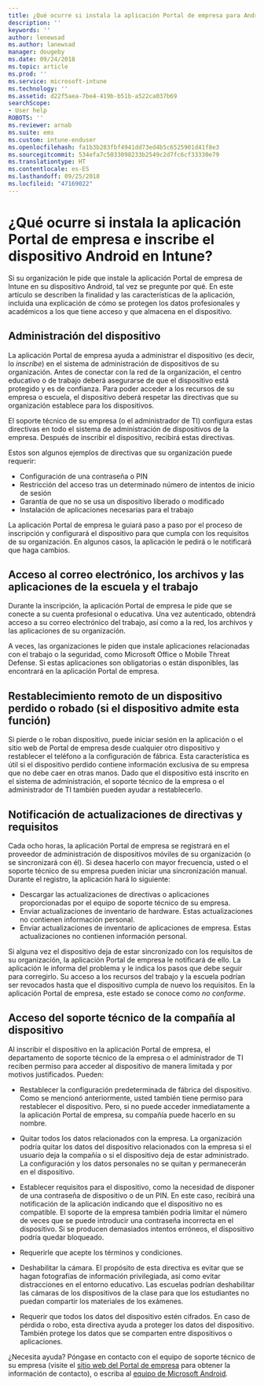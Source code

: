 ```yaml
---
title: ¿Qué ocurre si instala la aplicación Portal de empresa para Android?
description: ''
keywords: ''
author: lenewsad
ms.author: lanewsad
manager: dougeby
ms.date: 09/24/2018
ms.topic: article
ms.prod: ''
ms.service: microsoft-intune
ms.technology: ''
ms.assetid: d22f5aea-7be4-419b-b51b-a522ca037b69
searchScope:
- User help
ROBOTS: ''
ms.reviewer: arnab
ms.suite: ems
ms.custom: intune-enduser
ms.openlocfilehash: fa1b3b283fbf4941dd73ed4b5c6525901d41f8e3
ms.sourcegitcommit: 534efa7c5033098233b2549c2d7fc6cf33330e79
ms.translationtype: HT
ms.contentlocale: es-ES
ms.lasthandoff: 09/25/2018
ms.locfileid: "47169022"
---
```

# <a name="what-happens-if-you-install-the-company-portal-app-and-enroll-your-android-device-in-intune"></a>¿Qué ocurre si instala la aplicación Portal de empresa e inscribe el dispositivo Android en Intune?

Si su organización le pide que instale la aplicación Portal de empresa de Intune en su dispositivo Android, tal vez se pregunte por qué. En este artículo se describen la finalidad y las características de la aplicación, incluida una explicación de cómo se protegen los datos profesionales y académicos a los que tiene acceso y que almacena en el dispositivo.

## <a name="gets-your-device-managed"></a>Administración del dispositivo
La aplicación Portal de empresa ayuda a administrar el dispositivo (es decir, lo *inscribe*) en el sistema de administración de dispositivos de su organización. Antes de conectar con la red de la organización, el centro educativo o de trabajo deberá asegurarse de que el dispositivo está protegido y es de confianza. Para poder acceder a los recursos de su empresa o escuela, el dispositivo deberá respetar las directivas que su organización establece para los dispositivos. 

El soporte técnico de su empresa (o el administrador de TI) configura estas directivas en todo el sistema de administración de dispositivos de la empresa. Después de inscribir el dispositivo, recibirá estas directivas. 

Estos son algunos ejemplos de directivas que su organización puede requerir:
* Configuración de una contraseña o PIN
* Restricción del acceso tras un determinado número de intentos de inicio de sesión
* Garantía de que no se usa un dispositivo liberado o modificado
* Instalación de aplicaciones necesarias para el trabajo

La aplicación Portal de empresa le guiará paso a paso por el proceso de inscripción y configurará el dispositivo para que cumpla con los requisitos de su organización. En algunos casos, la aplicación le pedirá o le notificará que haga cambios.

## <a name="gives-you-access-to-work-and-school-apps-work-files-and-email"></a>Acceso al correo electrónico, los archivos y las aplicaciones de la escuela y el trabajo
Durante la inscripción, la aplicación Portal de empresa le pide que se conecte a su cuenta profesional o educativa. Una vez autenticado, obtendrá acceso a su correo electrónico del trabajo, así como a la red, los archivos y las aplicaciones de su organización. 

A veces, las organizaciones le piden que instale aplicaciones relacionadas con el trabajo o la seguridad, como Microsoft Office o Mobile Threat Defense. Si estas aplicaciones son obligatorias o están disponibles, las encontrará en la aplicación Portal de empresa.

## <a name="lets-you-remotely-reset-a-lost-or-stolen-device-if-device-supports-it"></a>Restablecimiento remoto de un dispositivo perdido o robado (si el dispositivo admite esta función)
Si pierde o le roban dispositivo, puede iniciar sesión en la aplicación o el sitio web de Portal de empresa desde cualquier otro dispositivo y restablecer el teléfono a la configuración de fábrica. Esta característica es útil si el dispositivo perdido contiene información exclusiva de su empresa que no debe caer en otras manos. Dado que el dispositivo está inscrito en el sistema de administración, el soporte técnico de la empresa o el administrador de TI también pueden ayudar a restablecerlo.  

## <a name="notifies-you-of-policy-updates-and-requirements"></a>Notificación de actualizaciones de directivas y requisitos
Cada ocho horas, la aplicación Portal de empresa se registrará en el proveedor de administración de dispositivos móviles de su organización (o se sincronizará con él). Si desea hacerlo con mayor frecuencia, usted o el soporte técnico de su empresa pueden iniciar una sincronización manual. Durante el registro, la aplicación hará lo siguiente:  
* Descargar las actualizaciones de directivas o aplicaciones proporcionadas por el equipo de soporte técnico de su empresa.  
* Enviar actualizaciones de inventario de hardware. Estas actualizaciones no contienen información personal.  
* Enviar actualizaciones de inventario de aplicaciones de empresa. Estas actualizaciones no contienen información personal.  

Si alguna vez el dispositivo deja de estar sincronizado con los requisitos de su organización, la aplicación Portal de empresa le notificará de ello. La aplicación le informa del problema y le indica los pasos que debe seguir para corregirlo. Su acceso a los recursos del trabajo y la escuela podrían ser revocados hasta que el dispositivo cumpla de nuevo los requisitos. En la aplicación Portal de empresa, este estado se conoce como *no conforme*. 

## <a name="permits-company-support-access-to-your-device"></a>Acceso del soporte técnico de la compañía al dispositivo
Al inscribir el dispositivo en la aplicación Portal de empresa, el departamento de soporte técnico de la empresa o el administrador de TI reciben permiso para acceder al dispositivo de manera limitada y por motivos justificados. Pueden:  

* Restablecer la configuración predeterminada de fábrica del dispositivo. Como se mencionó anteriormente, usted también tiene permiso para restablecer el dispositivo. Pero, si no puede acceder inmediatamente a la aplicación Portal de empresa, su compañía puede hacerlo en su nombre.  

* Quitar todos los datos relacionados con la empresa. La organización podría quitar los datos del dispositivo relacionados con la empresa si el usuario deja la compañía o si el dispositivo deja de estar administrado. La configuración y los datos personales no se quitan y permanecerán en el dispositivo.  

* Establecer requisitos para el dispositivo, como la necesidad de disponer de una contraseña de dispositivo o de un PIN. En este caso, recibirá una notificación de la aplicación indicando que el dispositivo no es compatible. El soporte de la empresa también podría limitar el número de veces que se puede introducir una contraseña incorrecta en el dispositivo. Si se producen demasiados intentos erróneos, el dispositivo podría quedar bloqueado.  

* Requerirle que acepte los términos y condiciones.  

* Deshabilitar la cámara. El propósito de esta directiva es evitar que se hagan fotografías de información privilegiada, así como evitar distracciones en el entorno educativo. Las escuelas podrían deshabilitar las cámaras de los dispositivos de la clase para que los estudiantes no puedan compartir los materiales de los exámenes.  

* Requerir que todos los datos del dispositivo estén cifrados. En caso de pérdida o robo, esta directiva ayuda a proteger los datos del dispositivo. También protege los datos que se comparten entre dispositivos o aplicaciones.  

¿Necesita ayuda? Póngase en contacto con el equipo de soporte técnico de su empresa (visite el [sitio web del Portal de empresa](https://go.microsoft.com/fwlink/?linkid=2010980) para obtener la información de contacto), o escriba al <a href="mailto:wintunedroidfbk@microsoft.com?subject=I'm having trouble installing the Company Portal app on my Android device&body=Describe the issue you're experiencing here.">equipo de Microsoft Android</a>.
